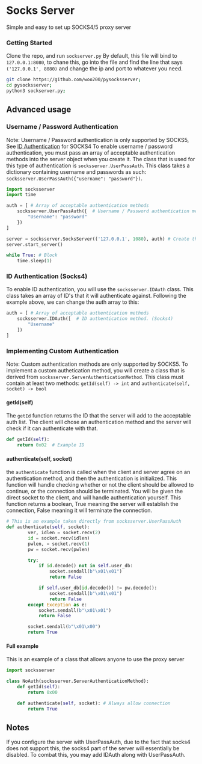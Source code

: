 # Socks Server

Simple and easy to set up SOCKS4/5 proxy server

### Getting Started
Clone the repo, and run `sockserver.py`
By default, this file will bind to `127.0.0.1:8080`, to chane this, go into the file and find the line that says `('127.0.0.1', 8080)` and change the ip and port to whatever you need.
```bash
git clone https://github.com/woo200/pysocksserver;
cd pysocksserver;
python3 sockserver.py;
```

## Advanced usage

### Username / Password Authentication
Note: Username / Password authentication is only supported by SOCKS5, See [ID Authentication](#id-authentication-socks4) for SOCKS4
To enable username / password authentication, you must pass an array of acceptable authentication methods into the server object when you create it. The class that is used for this type of authentication is `socksserver.UserPassAuth`. This class takes a dictionary containing username and passwords as such: `socksserver.UserPassAuth({"username": "password"})`.
```python
import socksserver
import time

auth = [ # Array of acceptable authentication methods
    socksserver.UserPassAuth({  # Username / Password authentication method.
        "Username": "password"
    })
]

server = socksserver.SocksServer(('127.0.0.1', 1080), auth) # Create the server, and pass in the auth array as the second argument
server.start_server()

while True: # Block
    time.sleep(1)
```

### ID Authentication (Socks4)
To enable ID authentication, you will use the `socksserver.IDAuth` class. This class takes an array of ID's that it will authenticate against.
Following the example above, we can change the auth array to this:
```python
auth = [ # Array of acceptable authentication methods
    socksserver.IDAuth([  # ID authentication method. (Socks4)
        "Username"
    ])
]
```

### Implementing Custom Authentication
Note: Custom authentication methods are only supported by SOCKS5.
To implement a custom authetication method, you will create a class that is derived from `socksserver.ServerAuthenticationMethod`. This class must contain at least two methods: `getId(self) -> int` and `authenticate(self, socket) -> bool`
#### getId(self)
The `getId` function returns the ID that the server will add to the acceptable auth list. The client will chose an authentication method and the server will check if it can authenticate with that.
```python
def getId(self):
    return 0x02  # Example ID
```

#### authenticate(self, socket)
the `authenticate` function is called when the client and server agree on an authentication method, and then the authentication is initialized. This function will handle checking whether or not the client should be allowed to continue, or the connection should be terminated. You will be given the direct socket to the client, and will handle authentication yourself. This function returns a boolean, True meaning the server will establish the connection, False meaning it will terminate the connection.
```python
# This is an example taken directly from socksserver.UserPassAuth
def authenticate(self, socket):
        ver, idlen = socket.recv(2)
        id = socket.recv(idlen)
        pwlen, = socket.recv(1)
        pw = socket.recv(pwlen)

        try:
            if id.decode() not in self.user_db:
                socket.sendall(b"\x01\x01")
                return False

            if self.user_db[id.decode()] != pw.decode():
                socket.sendall(b"\x01\x01")
                return False
        except Exception as e:
            socket.sendall(b"\x01\x01")
            return False

        socket.sendall(b"\x01\x00")
        return True
```

#### Full example
This is an example of a class that allows anyone to use the proxy server
```python
import socksserver

class NoAuth(socksserver.ServerAuthenticationMethod):
    def getId(self):
        return 0x00

    def authenticate(self, socket): # Always allow connection
        return True
```

## Notes

If you configure the server with UserPassAuth, due to the fact that socks4 does not support this, the socks4 part of the server will essentially be disabled. To combat this, you may add IDAuth along with UserPassAuth.
